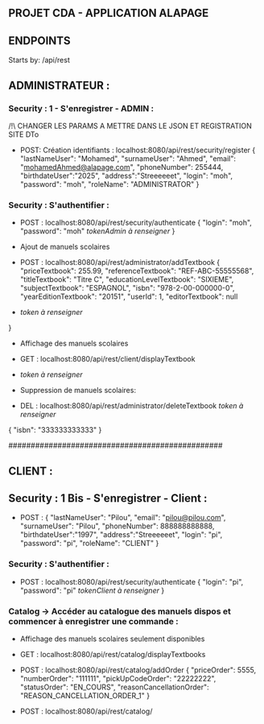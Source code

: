 ## PROJET CDA - APPLICATION ALAPAGE
## ENDPOINTS
Starts by: /api/rest

## ADMINISTRATEUR : 
### Security : 1 - S'enregistrer - ADMIN :
/!\ CHANGER LES PARAMS A METTRE DANS LE JSON ET REGISTRATION SITE DTo

- POST: Création identifiants : localhost:8080/api/rest/security/register
  {
  "lastNameUser": "Mohamed",
  "surnameUser": "Ahmed",
  "email": "mohamedAhmed@alapage.com",
  "phoneNumber": 255444,
  "birthdateUser":"2025",
  "address":"Streeeeeet",
  "login": "moh",
  "password": "moh",
  "roleName": "ADMINISTRATOR"
  }

### Security : S'authentifier :
- POST : localhost:8080/api/rest/security/authenticate
  {
  "login": "moh",
  "password": "moh"
  *tokenAdmin à renseigner*
  }

- Ajout de manuels scolaires
- POST : localhost:8080/api/rest/administrator/addTextbook
{
"priceTextbook": 255.99,
"referenceTextbook": "REF-ABC-55555568",
"titleTextbook": "Titre C",
"educationLevelTextbook": "SIXIEME",
"subjectTextbook": "ESPAGNOL",
"isbn": "978-2-00-000000-0",
"yearEditionTextbook": "20151",
"userId": 1,
"editorTextbook": null
-   *token à renseigner*

}

- Affichage des manuels scolaires
- GET : localhost:8080/api/rest/client/displayTextbook
- *token à renseigner*


- Suppression de manuels scolaires: 
- DEL : localhost:8080/api/rest/administrator/deleteTextbook
*token à renseigner*

{
"isbn": "333333333333"
}


################################################
## CLIENT : 

## Security : 1 Bis - S'enregistrer - Client  :
- POST :
  {
  "lastNameUser": "Pilou",
  "email": "pilou@pilou.com",
  "surnameUser": "Pilou",
  "phoneNumber": 888888888888,
  "birthdateUser":"1997",
  "address":"Streeeeeet",
  "login": "pi",
  "password": "pi",
  "roleName": "CLIENT"
  }

### Security : S'authentifier :
- POST : localhost:8080/api/rest/security/authenticate
  {
  "login": "pi",
  "password": "pi"
  *tokenClient à renseigner*
  }



### Catalog → Accéder au catalogue des manuels dispos et commencer à enregistrer une commande :

- Affichage des manuels scolaires seulement disponibles
- GET : localhost:8080/api/rest/catalog/displayTextbooks

- POST : localhost:8080/api/rest/catalog/addOrder
{
  "priceOrder": 5555,
  "numberOrder": "111111",
  "pickUpCodeOrder": "22222222",
  "statusOrder": "EN_COURS",
  "reasonCancellationOrder": "REASON_CANCELLATION_ORDER_1"
}

- POST : localhost:8080/api/rest/catalog/
